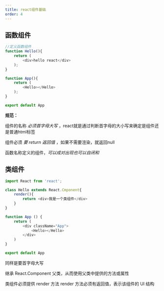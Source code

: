 ```yaml
---
title: react组件基础
order: 4
---
```


## 函数组件

```js
//定义函数组件
function Hello(){
    return (
        <div>hello react</div>
    );
}

function App(){
    return (
        <Hello></Hello>
    );
}

export default App
```

**规范：**

组件的名称 *必须首字母大写* ，react就是通过判断首字母的大小写来确定是组件还是普通html标签

组件必须 *要 return 返回值* ，如果不需要渲染，就返回null

函数名称定义的组件，*可以成对出现也可以自闭和*

## 类组件

```js
import React from 'react';

class Hello extends React.Cmponent{
    render(){
        return <div>我是一个类组件</div>
    }
}

function App () {
    return (
        <div className="App">
            <Hello></Hello>
        </div>
    )
}

export default App
```

同样是要首字母大写

继承 React.Component 父类，从而使用父类中提供的方法或属性

类组件必须提供 render 方法 render 方法必须有返回值，表示该组件的 UI 结构 